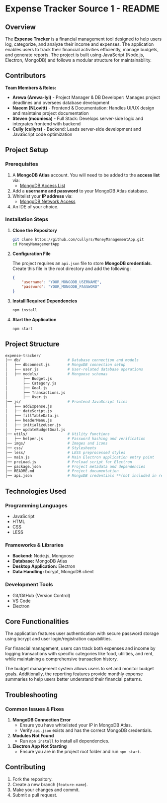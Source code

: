 # **Expense Tracker Source 1 - README**

## **Overview**

The **Expense Tracker** is a financial management tool designed to help users log, categorize, and analyze their income and expenses. The application enables users to track their financial activities efficiently, manage budgets, and generate reports. The project is built using JavaScript (Node.js, Electron, MongoDB) and follows a modular structure for maintainability.

## **Contributors**

**Team Members & Roles:**

- **Arewa (Arewa-lyi)** - Project Manager & DB Developer: Manages project deadlines and oversees database development
- **Naeem (NLovitt)** - Frontend & Documentation: Handles UI/UX design and maintains project documentation
- **Steven (mouniesa)** - Full Stack: Develops server-side logic and integrates frontend with backend
- **Cully (cullyrs)** - Backend: Leads server-side development and JavaScript code optimization

## **Project Setup**

### **Prerequisites**

1. A **MongoDB Atlas** account. You will need to be added to the **access list** via:
    - [MongoDB Access List](https://cloud.mongodb.com/v2/678d3c0c74df8f2b109d1a4a#/access)
2. Add a **username and password** to your MongoDB Atlas database.
3. Whitelist your **IP address** via:
    - [MongoDB Network Access](https://cloud.mongodb.com/v2/678d3c0c74df8f2b109d1a4a#/security/network/accessList)
4. An IDE of your choice.

### **Installation Steps**

1. **Clone the Repository**
    
    ```bash
    git clone https://github.com/cullyrs/MoneyManagementApp.git
    cd MoneyManagementApp
    ```
    
2. **Configuration File**
    
    The project requires an `api.json` file to store **MongoDB credentials**. Create this file in the root directory and add the following:
    
    ```json
    {
        "username": "YOUR_MONGODB_USERNAME",
        "password": "YOUR_MONGODB_PASSWORD"
    }
    ```
    
3. **Install Required Dependencies**
    
    ```bash
    npm install
    ```
    
4. **Start the Application**
    
    ```bash
    npm start
    ```
    

## **Project Structure**

```graphql
expense-tracker/
│── db/                     # Database connection and models
│   ├── dbconnect.js        # MongoDB connection setup
│   ├── user.js             # User-related database operations
│   ├── models/             # Mongoose schemas
│       ├── Budget.js
│       ├── Category.js
│       ├── Goal.js
│       ├── Transactions.js
│       ├── User.js
│── js/                     # Frontend JavaScript files
│   ├── addExpense.js
│   ├── dateScript.js
│   ├── fillTableData.js
│   ├── headerMenu.js
│   ├── initializeUser.js
│   ├── updateBudgetGoal.js
│── utils/                  # Utility functions
│   ├── helper.js           # Password hashing and verification
│── imgs/                   # Images and icons
│── css/                    # Stylesheets
│── less/                   # LESS preprocessed styles
│── main.js                 # Main Electron application entry point
│── preLoad.js              # Preload script for Electron
│── package.json            # Project metadata and dependencies
│── README.md               # Project documentation
│── api.json                # MongoDB credentials **(not included in repo)**
```

## **Technologies Used**

### **Programming Languages**

- JavaScript
- HTML
- CSS
- LESS

### **Frameworks & Libraries**

- **Backend:** Node.js, Mongoose
- **Database:** MongoDB Atlas
- **Desktop Application:** Electron
- **Data Handling:** bcrypt, MongoDB client

### **Development Tools**

- Git/GitHub (Version Control)
- VS Code
- Electron

## **Core Functionalities**

The application features user authentication with secure password storage using bcrypt and user login/registration capabilities. 

For financial management, users can track both expenses and income by logging transactions with specific categories like food, utilities, and rent, while maintaining a comprehensive transaction history. 

The budget management system allows users to set and monitor budget goals. Additionally, the reporting features provide monthly expense summaries to help users better understand their financial patterns.

## **Troubleshooting**

### **Common Issues & Fixes**

1. **MongoDB Connection Error**
    - Ensure you have whitelisted your IP in MongoDB Atlas.
    - Verify `api.json` exists and has the correct MongoDB credentials.
2. **Modules Not Found**
    - Run `npm install` to install all dependencies.
3. **Electron App Not Starting**
    - Ensure you are in the project root folder and run `npm start`.

## **Contributing**

1. Fork the repository.
2. Create a new branch (`feature-name`).
3. Make your changes and commit.
4. Submit a pull request.
